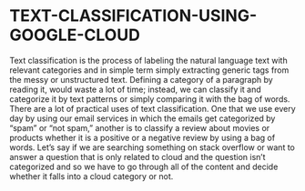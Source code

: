 # TEXT-CLASSIFICATION-USING-GOOGLE-CLOUD
Text classification is the process of labeling the natural language text with relevant categories and in simple term simply extracting generic tags from the messy or unstructured text. Defining a category of a paragraph by reading it, would waste a lot of time; instead, we can classify it and categorize it by text patterns or simply comparing it with the bag of words. There are a lot of practical uses of text classification. One that we use every day by using our email services in which the emails get categorized by “spam” or “not spam,” another is to classify a review about movies or products whether it is a positive or a negative review by using a bag of words. Let’s say if we are searching something on stack overflow or want to answer a question that is only related to cloud and the question isn’t categorized and so we have to go through all of the content and decide whether it falls into a cloud category or not.
